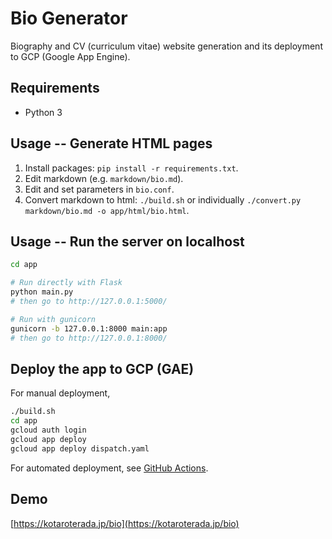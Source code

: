 # Bio Generator

Biography and CV (curriculum vitae) website generation and its deployment to GCP (Google App Engine).


## Requirements

* Python 3


## Usage -- Generate HTML pages

1. Install packages: `pip install -r requirements.txt`.
2. Edit markdown (e.g. `markdown/bio.md`).
3. Edit and set parameters in `bio.conf`.
4. Convert markdown to html: `./build.sh` or individually `./convert.py markdown/bio.md -o app/html/bio.html`.


## Usage -- Run the server on localhost

```bash
cd app

# Run directly with Flask
python main.py
# then go to http://127.0.0.1:5000/

# Run with gunicorn
gunicorn -b 127.0.0.1:8000 main:app
# then go to http://127.0.0.1:8000/
```


## Deploy the app to GCP (GAE)

For manual deployment,

```bash
./build.sh
cd app
gcloud auth login
gcloud app deploy
gcloud app deploy dispatch.yaml
```

For automated deployment, see [GitHub Actions](https://github.com/kotarot/bio-generator/actions).


## Demo
[https://kotaroterada.jp/bio](https://kotaroterada.jp/bio)
